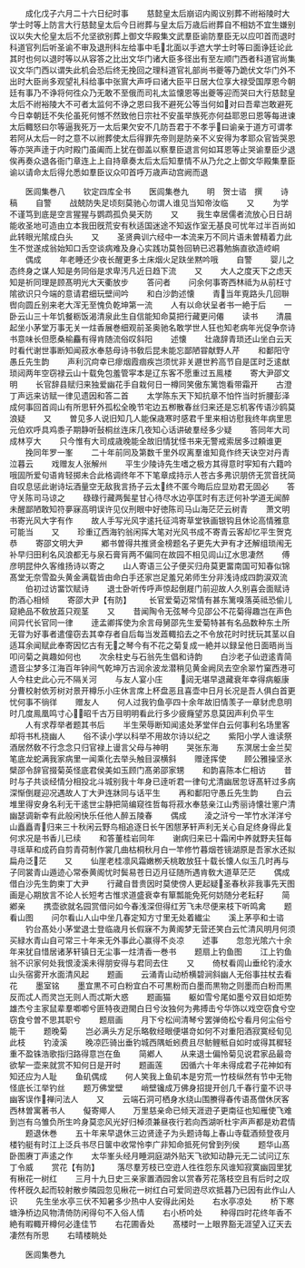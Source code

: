 <!-- { "loadSidebar": true } -->
　　成化戊子六月二十六日纪时事
　　慈懿皇太后崩诏内阁议别葬不祔裕陵时大学士时等上防言大行慈懿皇太后今日祔葬与皇太后万歳后祔葬自不相妨不宜生嫌别议以失大伦皇太后不允坚欲别葬上御文华殿集文武羣臣谕防羣臣无以应叩首而退时科道官列后听圣谕不审及退刑科左给事中毛北面以手遮大学士时等曰面诤廷论此其时也何以退时等以从容答之比出文华门诸大臣多径出有至左顺门西者科道官尚集议文华门西以谓失此机会恐后终无挽回之理科道官礼部尚书夔等乃跪伏文华门外不出时大臣尚多观望礼科给事中张賔大声呼曰诸大臣平日居大位享大禄受国厚恩今朝廷有事乃不诤将何徃众乃无敢不至俄而司礼太监懐恩等出夔等迎而哭曰大行慈懿皇太后不祔裕陵大不可者太监何不诤之恩曰我不避死公等当何如对曰吾辈岂敢避死今日幸朝廷不失伦虽死何憾不然致他日宗社不安虽举族死亦何益耶恩曰恩等每进谏太后輙怒曰尔等逼我死万一太后果欠安不几防吾君于不孝乎曰谕亲于道方可谓孝若阿从太后一时之意不以祔葬使太后得罪先帝则是防亲不义安得为孝耶众官皆哭恩等亦哭声逹于内时殿门虽阖而上犹在御盖以察羣臣退言何如耳恩等止哭谕羣臣少退俟再奏众退各衙门章连上上自持章奏太后太后知羣情不从乃允之上御文华殿集羣臣谕以请命太后得允悉如羣臣议众叩首呼万歳声动宫阙而退



　　医闾集巻八
　　钦定四库全书
　　医闾集巻九
　　明　贺士谘　撰
　　诗稿
　　自警
　　战兢防失足顷刻莫驰心勿谓人谁见当知帝汝临
　　又
　　为学不谨笃到底是空言猩猩与鹦鹉孤负昊天防
　　又
　　我生幸居儒者流放心日日胡能收圣地可造由立本我田旣荒安有秋适国迷途不知返作室无基良可忧年过半百尚如此转眼光隂成白头
　　又
　　圣贤典训六经中一本流来万不同片语未曽精着力此生不觉遂成翁始知口舌空谈病难及身心实践功莫咎回辀已迟暮勉旃直欲造崆峒
　　偶成
　　年老睡还少夜长醒更多土床烟火足趺坐黙吟哦
　　自警
　　婴儿之态终身之谋人知是务同俗是求卑汚凡近日趋下流
　　又
　　大人之度天下之虑天知是祈同理是顾髙明光大天衢放步
　　答问者
　　问余何事寄西林祗为从前枉寸隂欲识只今端的意请君细玩壁间吟
　　和白沙韵述懐
　　青当年覔路头几回聨辔向圆丘别来老大浑无至愧负乾坤第一流
　　人有以命状呈者书一絶于后
　　一卧云山三十年饥餐粝饭渴清泉此生自信能知命莫把行藏更问僊
　　读书
　　清晨起坐小茅堂万事无关一炷香展巻细观前圣奥驰名敢学世人狂也知老病年光促争奈诗书意味长但愿桑榆麤有得肯随流俗叹斜阳
　　述懐
　　壮歳辞青琐还山坐白云天时看代谢世事断知闻菽水奉慈母诗书敎后昆未能忘鄙陋甞献野人芹
　　和鄱阳守愚丘先生韵
　　声利沉疴幸已瘳烟霞痼疾岂须忧非关遯世矜高节自是匡时乏逺猷琐闼两年空窃禄云山十载免包羞管寜本是辽东客不愿重过五鳯楼
　　寄大尹邵文明
　　长官辞县赋归来独爱幽花手自栽何日一樽同笑傲东篱饱看带霜开
　　古澄丁声远来访赋一律见遗因和答二首
　　太学陈东天下知抗章不怕忤当时折腰彭泽成何事回首闾山有所思轩外孤松全晚节宅边五栁散春丝归来还是忘机客传语沙鸥莫浪疑
　　又
　　曽见多人说旧知几人能保歳寒时感君千里来相访慰我终年病里思元伯欢呼具鸡黍子期静听鼔桐丝连床几夜知心话讲破羣经多少疑
　　答同年大司成林亨大
　　只今惟有大司成歳晚能全故旧情犹怪书来无警戒索居多过頼谁更
　　挽同年罗一峯
　　二十年前同及第数千里外叹离羣谁知竟作终天诀空对丹青泣暮云
　　戏赠友人张解州
　　平生少陵诗先生嗜之极方其得意时寜知有六籍吟哦固所爱句语肯轻掷未合此格调终年不下笔章成持示人苍古多弗识朋侪无赏音抚简自叹息惩此谢诗坛酒量空无敌我言扬子云太终不匿今晦后应显劝君无固必
　　答守关陈司马谅之
　　碌碌行藏两鬓星甘心待尽水边亭匡时有志迂何补学道无闻醉未醒鄙陋敢知符夣寐高明误许见仪刑眼中好徳陈司马山海茫茫云树青
　　萧文明书寄光风大字有作
　　故人手写光风字逺托征鸿寄草堂铁画银钩且休论高情雅意可能当
　　又
　　珍重辽西海钓翁闲挥大笔对光风书成不寄青云客却忆平生贺克恭
　　寄邵文明大尹
　　鄕书曽得共推贤金榜题名子更先大尹有才还解组琐闱无补早归田利名风浪都无与泉石膏肓两不偏同在故园不相见闾山辽水思凄然
　　傅彦明昆仲久客维扬诗以寄之
　　山人寄语三公子便买归舟莫更畱南国可知春似锦髙堂无奈雪盈头黄金满载皆由命白手还家岂足羞兄弟师生分非浅诗成四韵涙双流
　　伯初过访畱饮赋诗
　　退士卧听传呼声惊起倒屣门前迎故人久别喜会面赋诗酌酒心相倾
　　寄邵大尹【有防】
　　长官爱菊迈常情有甚东篱嗅落英祗恐偷儿窥絶品不敎放蕋只观茎
　　又
　　昔闻陶令无弦琴今见邵公不花菊得趣岂在声色间异代长官同一律
　　逹孟卿挥使为余言母舅邵先生爱菊特甚有名品数种东土所无甞为好事者遣僮窃去其幸存者自后每当发蕋輙掐去之不令放花时时抚玩其茎以自适耳余闻赋此奉寄因忆古有无之琴今有不花之菊复成一絶并以録呈他日面晤尚当叩问菊之眞趣如何也
　　次余柱史与石翁先生倡和诗韵
　　白沙老子仙逰逺青简遗音尘梦多江海百年钟间气乾坤万古润余波龙潜稍见黄金阙凤去空余翠竹窠西港可人今柱史此心元不隔关河
　　与友人宴小庄
　　闼无堪早退藏衰年幸得病躯康分曹校射依芳树对景开樽乐小庄休言席上杯盘恶且喜壶中日月长况是吾人俱白首更忧何事不徜徉
　　赠友人
　　何人过我钓鱼亭四十余年故旧情羡子一章豺虎息明时几度鳯凰鸣寸心昭千古万目明明看此行多少疲癃望苏息莫因声利负平生
　　人有求荐举者题其书后
　　半生荣辱断知闻逺处茅堂伴白云何事利名场里客却将书札挠幽人
　　俗不读小学以科举不用故尔诗以纪之
　　紫阳小学人谁读祭酒居然敎不行念念只归官禄上谩言父母与神明
　　哭张东海
　　东溟居士金兰契笔底龙蛇满我家病里一闻乘化去举头触目涙横斜
　　赠逹挥使
　　顾公雅操坚氷檗邵令辞官掇菊英怪底君侯美如玉顾门髙弟邵家甥
　　和韵喜陈本仁相访
　　昔时与子共谈经情分相投北斗城别我十年身已逹听君一律句尤清幽居忽讶髙轩过多病深惭倒屣迎况遇故人丁大尹连牀同与话平生
　　再和鄱阳守愚丘先生韵
　　白云堆里得安身名利无干逺世尘静把简编窥徃哲每将菽水奉慈亲江山秀丽诗懐壮窻户清幽瑟调新幸有此般闲快乐任他人醉五陵春
　　偶成
　　淩之浒兮一竿竹水洋洋兮山矗矗青归来三十秋闲云野鸟相追逐日长午困憇茅轩声利无关心自足终身得此复何求况是书香儿已续
　　和答董桂岩同年
　　谢病归来已十霜闲中养就野夫狂每寻瑶草和成药自剪青荷制作裳几曲枯桐秋月白一竿修竹暮烟苍镜湖原是吾家水还拟扁舟泛茫
　　又
　　仙崖老桂凛风霜嫩栁夭桃敢放狂十载长懐人似玉几时再与子同裳青山遁迹心常泰黄阁忧时鬓易苍日迈月征随所遇肯敎大道草茫茫
　　偶成借白沙先生韵柬丁大尹
　　行藏自昔贵因时莫使傍人更起疑圣春秋非我事先天图画是心期放言不论人长短考古惟求道盛衰幸有箪瓢能免死何妨随分老耘耔
　　简鄕亲
　　携壶欲就名园赏借问如今春浅深但得红芳飞未尽便来枝下听鸣禽
　　题看山图
　　问尔看山人山中坐几春定知方寸里无处着纎尘
　　溪上茅亭和士谘
　　钓台髙处小茅堂退士登临歳月长假寐不为黄阁梦无营还笑白云忙清风明月何须买緑水青山自可常三十年来无外事此心赢得不炎凉
　　述事
　　忽忽光隂六十余年来犹自惜居诸茅轩镇日无尘事一炷清香一巻书
　　题扇上钓鱼图
　　江上钓鱼翁不识家何处我恨淩溪未得朋安得与君同去住
　　又
　　倚杖看闾山垂纶钓淩水山头宿雾开水面清风起
　　题画
　　云涌青山动桥横碧涧斜幽人无俗事拄杖去看花
　　墨室铭
　　墨宜黒不可白粉宜白不可黒粉而白墨而黒物之则墨而白粉而黒反而忒人而灵岂无则人而忒斯大惑
　　题画猫
　　躯如雪兮尾如墨兮双目如炬势雄杰兮主家鼠辈羣喞喞兮匪特夜逰閙白日兮汝独何为弗搏击兮华饰以戏空窃食兮空窃食兮曽不思其职兮
　　题扇画
　　月下兮松间清琴兮罢弹倚松兮看月何尘俗兮能干
　　题晚菊
　　岂必满头方足乐略敎经眼便堪竒如何不对重阳酒寂寞经旬见此枝
　　钓淩溪
　　晚凉匹骑出垂钓城西隅蚯蚓费且尽鲂鲤秪自如时或得其穉轻重不盈铢浩歌指归路得意岂在鱼
　　简鄕人
　　从来退士偏怜菊见说君家品最竒欲挈一壶来就赏不知何日是开时
　　题画莲
　　因循六十年未得成君子花神如有知还应为人耻
　　鱼矶偶成
　　何人笑我上鱼矶本是穷荒一竹枝纵然有节中无物怪底长江举钓丝
　　题万佛堂壁
　　峭壁镵成万佛身招提开创几千春行童不识寻幽客误作禅问法人
　　又
　　云端石洞可栖身水绕山围賸得春传语髙僧休厌客西林曽寓著书人
　　儗寄鄊人
　　万里慈亲命已倾天涯逰子更南征也知雁使飞难到岂有乌雏负所生吟身莫恋风光好归棹须兼昼夜行若向西湖听杜宇声声都是劝君情
　　题退休巻
　　五十年来早退休三边贤逹子为头题诗每上春山寺载酒频登夜月楼钓艇有时江上泛兵书尽日箧中收常怜李广非知命抵死何曾到列侯
　　题华山髙卧图赓丁声逺之作
　　太华峯头经月睡洞庭湖外贴天飞欲知动静元无二试问辽东丁令威
　　赏花【有防】
　　落尽羣芳枝已空逰人徃徃怨东风谁知寂寞幽园里犹有楸花一树红
　　三月十九日史三亲家置酒园舍以赏春芳花落枝空且有后时之叹传杯旣久起而较射散步隣园忽见楸花一树红白可爱同逰尽欢抵暮乃已因有此作山人识
　　先生坐水亭三伏不知暑多少热中人安得此闲处
　　右水亭凉处
　　桥下寒塘浄桥边风物清倚防闲得句不入俗人情
　　右小桥吟处
　　种得四时花终年香不絶有暇輙开樽何必逢佳节
　　右花圃香处
　　髙楼时一上眼界豁无涯望入辽天去凄然有所思
　　右晴楼眺处

　　医闾集巻九
